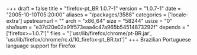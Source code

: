 +++
draft = false
title = "firefox-pt_BR 1.0.7-1"
version = "1.0.7-1"
date = "2005-10-10T05:20:00"
aliases = "/packages/3588"
categories = ['locale-extra']
upstreamurl = ""
arch = "x86_64"
size = "58244"
usize = "0"
sha1sum = "e37d20e02a91f573eaa4c47a965b54514873292f"
depends = "['firefox>=1.0.7']"
files = "['usr/lib/firefox/chrome/pt-BR.jar', 'usr/lib/firefox/chrome/rc.d/10_firefox-pt_BR.txt']"
+++
Brazilian Portuguese language support for Firefox